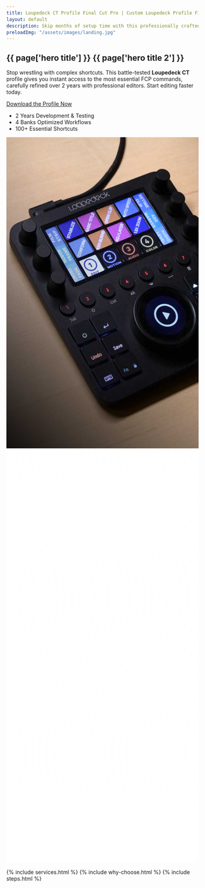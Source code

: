 ```yaml
---
title: Loupedeck CT Profile Final Cut Pro | Custom Loupedeck Profile Final Cut
layout: default
description: Skip months of setup time with this professionally crafted Loupedeck CT profile for Final Cut Pro. Features optimized banks for editing, motion, audio, and color grading, plus custom effects presets. Trusted by professional editors for faster, more efficient video production.
preloadImg: "/assets/images/landing.jpg"
---
```


<section id="hero-288">
    <div class="cs-container">
        <div class="cs-content">
            <h1 class="cs-title">{{ page['hero title'] }} <span class="cs-title-alt">{{ page['hero title 2'] }}</span></h1>
            <p class="cs-text">
                Stop wrestling with complex shortcuts. This battle-tested <strong>Loupedeck CT</strong> profile gives you instant access to the most essential FCP commands, carefully refined over 2 years with professional editors. Start editing faster today.
            </p>
            <a href="#pricing-1103" class="cs-button-solid">Download the Profile Now</a>
            <ul class="cs-stats-group">
                <li class="cs-item">
                    <span class="cs-number">2 Years</span>
                    <span class="cs-desc">Development & Testing</span>
                </li>
                <li class="cs-item">
                    <span class="cs-number">4 Banks</span>
                    <span class="cs-desc">Optimized Workflows</span>
                </li>
                <li class="cs-item">
                    <span class="cs-number">100+</span>
                    <span class="cs-desc">Essential Shortcuts</span>
                </li>
            </ul>
        </div>
        <!--Hero Image-->
        <picture class="cs-picture">
            <source media="(max-width: 600px)" srcset="/assets/images/loupedeck-ct-final-cut-pro-profile.jpg">
            <source media="(min-width: 601px)" srcset="/assets/images/loupedeck-ct-final-cut-pro-profile.jpg">
            <source media="(min-width: 1024px)" srcset="/assets/images/loupedeck-ct-final-cut-pro-profile.jpg">
            <img aria-hidden="true" decoding="async" src="/assets/images/loupedeck-ct-final-cut-pro-profile.jpg" alt="Loupedeck CT Final Cut Pro Profile Interface" width="630" height="814">
        </picture>
        <!--Background Waves-->
        <picture class="cs-waves">
            <source media="(min-width: 1024px)" srcset="/assets/svgs/waves.svg">
            <source media="(min-width: 601px)" srcset="/assets/svgs/waves.svg">
            <source media="(max-width: 600px)" srcset="/assets/svgs/waves.svg">
            <img decoding="async" src="/assets/svgs/waves.svg" alt="waves" width="645" height="1080" aria-hidden="true">
        </picture>
    </div>
</section>

{% include services.html %}
{% include why-choose.html %}
{% include steps.html %}